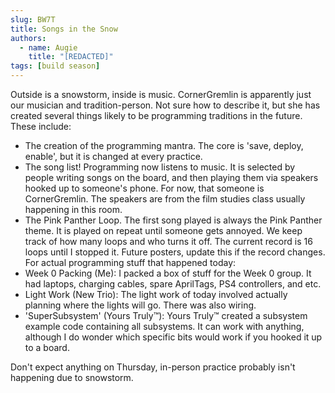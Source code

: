 ```yaml
---
slug: BW7T
title: Songs in the Snow
authors:
  - name: Augie
    title: "[REDACTED]"
tags: [build season]
---
```


Outside is a snowstorm, inside is music. CornerGremlin is apparently just our musician and tradition-person. Not sure how to describe it, but she has created several things likely to be programming traditions in the future. These include:
* The creation of the programming mantra. The core is 'save, deploy, enable', but it is changed at every practice.
* The song list! Programming now listens to music. It is selected by people writing songs on the board, and then playing them via speakers hooked up to someone's phone. For now, that someone is CornerGremlin. The speakers are from the film studies class usually happening in this room. 
* The Pink Panther Loop. The first song played is always the Pink Panther theme. It is played on repeat until someone gets annoyed. We keep track of how many loops and who turns it off. The current record is 16 loops until I stopped it. Future posters, update this if the record changes. 
For actual programming stuff that happened today:
* Week 0 Packing (Me): I packed a box of stuff for the Week 0 group. It had laptops, charging cables, spare AprilTags, PS4 controllers, and etc. 
* Light Work (New Trio): The light work of today involved actually planning where the lights will go. There was also wiring.
* 'SuperSubsystem' (Yours Truly™): Yours Truly™ created a subsystem example code containing all subsystems. It can work with anything, although I do wonder which specific bits would work if you hooked it up to a board.

Don't expect anything on Thursday, in-person practice probably isn't happening due to snowstorm.